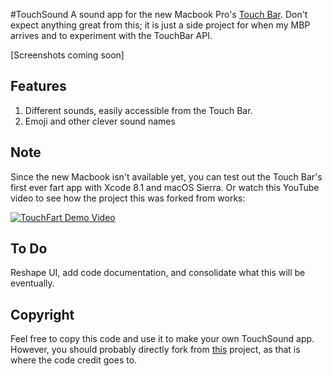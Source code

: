 #TouchSound
A sound app for the new Macbook Pro's [Touch Bar](https://developer.apple.com/macos/touch-bar/). Don't expect anything great from this; it is just a side project for when my MBP arrives and to experiment with the TouchBar API.

[Screenshots coming soon]

## Features
1. Different sounds, easily accessible from the Touch Bar.
2. Emoji and other clever sound names

## Note
Since the new Macbook isn't available yet, you can test out the Touch Bar's first ever fart app with Xcode 8.1 and macOS Sierra. Or watch this YouTube video to see how the project this was forked from works:

[![TouchFart Demo Video](http://img.youtube.com/vi/R6HVyaZpTgM/0.jpg)](http://www.youtube.com/watch?v=R6HVyaZpTgM "TouchFart")

## To Do
Reshape UI, add code documentation, and consolidate what this will be eventually.

## Copyright
Feel free to copy this code and use it to make your own TouchSound app. However, you should probably directly fork from [this](https://github.com/hungtruong/TouchFart) project, as that is where the code credit goes to.
